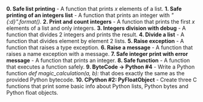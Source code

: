 **0. Safe list printing** - A function that prints *x* elements of a list.
**1. Safe printing of an integers list** - A function that prints an integer with *"{:d}".format()*.
**2. Print and count integers** - A function that prints the first *x* elements of a list and only integers.
**3. Integers division with debug** - A function that divides 2 integers and prints the result.
**4. Divide a list** - A function that divides element by element 2 lists.
**5. Raise exception** - A function that raises a type exception.
**6. Raise a message** - A function that raises a name exception with a message.
**7. Safe integer print with error message** - A function that prints an integer.
**8. Safe function** - A function that executes a function safely.
**9. ByteCode -> Python #4** - Write a Python function *def magic_calculation(a, b):* that does exactly the same as the provided Python bytecode.
**10. CPython #2: PyFloatObject** - Create three C functions that print some basic info about Python lists, Python bytes and Python float objects.
